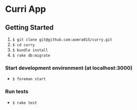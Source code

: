 # Curri App

## Getting Started

1. `$ git clone git@github.com:aomra015/curry.git`
2. `$ cd curry`
3. `$ bundle install`
4. `$ rake db:migrate`

### Start development environment (at localhost:3000)
- `$ foreman start`

### Run tests
- `$ rake test`
